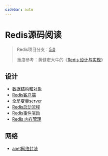 ```yaml
---
sidebar: auto
---
```


# Redis源码阅读

> Redis项目分支：[5.0](https://github.com/antirez/redis/tree/5.0)
> 
> 重度参考：黄健宏大牛的《[Redis 设计与实现](http://redisbook.com/)》

## 设计
- [数据结构和对象](./structures.md)
- [Redis客户端](./client.md)
- [全局变量server](./server.md)
- [Redis启动流程](./redisinit.md)
- [Redis事件驱动](./event_driven_library.md)
- [Redis 内存管理](./zmalloc.md)
## 网络
- [anet网络封装](./anet.md)
